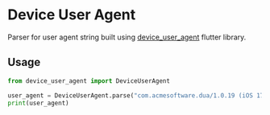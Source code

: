 # Device User Agent

Parser for user agent string built using [device_user_agent](https://pub.dev/packages/device_user_agent) flutter library.

## Usage
```python
from device_user_agent import DeviceUserAgent

user_agent = DeviceUserAgent.parse("com.acmesoftware.dua/1.0.19 (iOS 17.2; iPhone 15 Pro Max; build:240322033) oem/Apple model/iPhone15,4 screen/1290*2796/3.0")
print(user_agent)
```